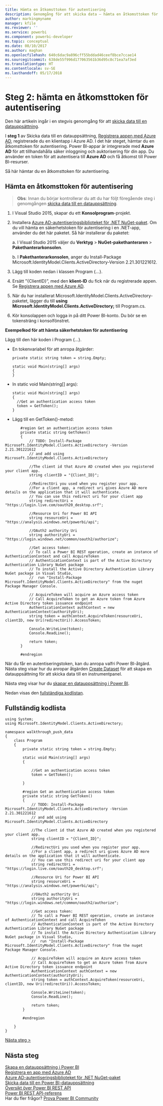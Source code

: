 ```yaml
---
title: Hämta en åtkomsttoken för autentisering
description: Genomgång för att skicka data – hämta en åtkomsttoken för autentisering
author: markingmyname
manager: kfile
ms.reviewer: ''
ms.service: powerbi
ms.component: powerbi-developer
ms.topic: conceptual
ms.date: 08/10/2017
ms.author: maghan
ms.openlocfilehash: 640c6dac9a896cff55bddad46ceef8bce7ccae14
ms.sourcegitcommit: 638de55f996d177063561b36d95c8c71ea7af3ed
ms.translationtype: HT
ms.contentlocale: sv-SE
ms.lasthandoff: 05/17/2018
---
```

# <a name="step-2-get-an-authentication-access-token"></a>Steg 2: hämta en åtkomsttoken för autentisering
Den här artikeln ingår i en stegvis genomgång för att [skicka data till en datauppsättning](walkthrough-push-data.md).

I **steg 1** av Skicka data till en datauppsättning, [Registrera appen med Azure AD](walkthrough-push-data-register-app-with-azure-ad.md), registrerade du en klientapp i Azure AD. I det här steget, hämtar du en åtkomsttoken för autentisering. Power BI-appar är integrerade med **Azure AD** för att tillhandahålla säker inloggning och auktorisering för din app. Du använder en token för att autentisera till **Azure AD** och få åtkomst till Power BI-resurser.

Så här hämtar du en åtkomsttoken för autentisering.

## <a name="get-an-authentication-access-token"></a>Hämta en åtkomsttoken för autentisering
> **Obs**: Innan du börjar kontrollerar du att du har följt föregående steg i genomgången [skicka data till en datauppsättning](walkthrough-push-data.md).
> 
> 

1. I Visual Studio 2015, skapar du ett **Konsolprogram**-projekt.
2. Installera [Azure AD-autentiseringsbiblioteket för .NET NuGet-paket](https://www.nuget.org/packages/Microsoft.IdentityModel.Clients.ActiveDirectory/). Om du vill hämta en säkerhetstoken för autentisering i en .NET-app, använder du det här paketet. Så här installerar du paketet:
   
     a. I Visual Studio 2015 väljer du **Verktyg** > **NuGet-pakethanteraren** > **Pakethanterarkonsolen**.
   
     b. I **Pakethanterarkonsolen**, anger du Install-Package Microsoft.IdentityModel.Clients.ActiveDirectory-Version 2.21.301221612.
3. Lägg till koden nedan i klassen Program {...}.
4. Ersätt ”{ClientID}”, med den **klient-ID** du fick när du registrerade appen. Se [Registrera appen med Azure AD](walkthrough-push-data-register-app-with-azure-ad.md).
5. När du har installerat Microsoft.IdentityModel.Clients.ActiveDirectory-paketet, lägger du till **using Microsoft.IdentityModel.Clients.ActiveDirectory;** till Program.cs.
6. Kör konsolappen och logga in på ditt Power BI-konto. Du bör se en tokensträng i konsolfönstret.

**Exempelkod för att hämta säkerhetstoken för autentisering**

Lägg till den här koden i Program {...}.

* En tokenvariabel för att anropa åtgärder:
  
  ```
  private static string token = string.Empty;
  
  static void Main(string[] args)
  {
  }
  ```
* In static void Main(string[] args):
  
  ```
  static void Main(string[] args)
  {
    //Get an authentication access token
    token = GetToken();
  }
  ```
* Lägg till en GetToken()-metod:

```
       #region Get an authentication access token
       private static string GetToken()
       {
           // TODO: Install-Package Microsoft.IdentityModel.Clients.ActiveDirectory -Version 2.21.301221612
           // and add using Microsoft.IdentityModel.Clients.ActiveDirectory

           //The client id that Azure AD created when you registered your client app.
           string clientID = "{Client_ID}";

           //RedirectUri you used when you register your app.
           //For a client app, a redirect uri gives Azure AD more details on the application that it will authenticate.
           // You can use this redirect uri for your client app
           string redirectUri = "https://login.live.com/oauth20_desktop.srf";

           //Resource Uri for Power BI API
           string resourceUri = "https://analysis.windows.net/powerbi/api";

           //OAuth2 authority Uri
           string authorityUri = "https://login.windows.net/common/oauth2/authorize";

           //Get access token:
           // To call a Power BI REST operation, create an instance of AuthenticationContext and call AcquireToken
           // AuthenticationContext is part of the Active Directory Authentication Library NuGet package
           // To install the Active Directory Authentication Library NuGet package in Visual Studio,
           //  run "Install-Package Microsoft.IdentityModel.Clients.ActiveDirectory" from the nuget Package Manager Console.

           // AcquireToken will acquire an Azure access token
           // Call AcquireToken to get an Azure token from Azure Active Directory token issuance endpoint
           AuthenticationContext authContext = new AuthenticationContext(authorityUri);
           string token = authContext.AcquireToken(resourceUri, clientID, new Uri(redirectUri)).AccessToken;

           Console.WriteLine(token);
           Console.ReadLine();

           return token;
       }

       #endregion
```

När du får en autentiseringstoken, kan du anropa valfri Power BI-åtgärd. Nästa steg visar hur du anropar åtgärden [Create Dataset](https://msdn.microsoft.com/library/mt203562.aspx) för att skapa en datauppsättning för att skicka data till en instrumentpanel.

Nästa steg visar hur du [skapar en datauppsättning i Power BI](walkthrough-push-data-create-dataset.md).

Nedan visas den [fullständiga kodlistan](#code).

<a name="code"/>

## <a name="complete-code-listing"></a>Fullständig kodlista
    using System;
    using Microsoft.IdentityModel.Clients.ActiveDirectory;

    namespace walkthrough_push_data
    {
        class Program
        {
            private static string token = string.Empty;

            static void Main(string[] args)
            {

                //Get an authentication access token
                token = GetToken();

            }

            #region Get an authentication access token
            private static string GetToken()
            {
                // TODO: Install-Package Microsoft.IdentityModel.Clients.ActiveDirectory -Version 2.21.301221612
                // and add using Microsoft.IdentityModel.Clients.ActiveDirectory

                //The client id that Azure AD created when you registered your client app.
                string clientID = "{Client_ID}";

                //RedirectUri you used when you register your app.
                //For a client app, a redirect uri gives Azure AD more details on the application that it will authenticate.
                // You can use this redirect uri for your client app
                string redirectUri = "https://login.live.com/oauth20_desktop.srf";

                //Resource Uri for Power BI API
                string resourceUri = "https://analysis.windows.net/powerbi/api";

                //OAuth2 authority Uri
                string authorityUri = "https://login.windows.net/common/oauth2/authorize";

                //Get access token:
                // To call a Power BI REST operation, create an instance of AuthenticationContext and call AcquireToken
                // AuthenticationContext is part of the Active Directory Authentication Library NuGet package
                // To install the Active Directory Authentication Library NuGet package in Visual Studio,
                //  run "Install-Package Microsoft.IdentityModel.Clients.ActiveDirectory" from the nuget Package Manager Console.

                // AcquireToken will acquire an Azure access token
                // Call AcquireToken to get an Azure token from Azure Active Directory token issuance endpoint
                AuthenticationContext authContext = new AuthenticationContext(authorityUri);
                string token = authContext.AcquireToken(resourceUri, clientID, new Uri(redirectUri)).AccessToken;

                Console.WriteLine(token);
                Console.ReadLine();

                return token;
            }

            #endregion

        }
    }


[Nästa steg >](walkthrough-push-data-create-dataset.md)

## <a name="next-steps"></a>Nästa steg
[Skapa en datauppsättning i Power BI](walkthrough-push-data-create-dataset.md)  
[Registrera en app med Azure AD](walkthrough-push-data-register-app-with-azure-ad.md)  
[Azure AD-autentiseringsbiblioteket för .NET NuGet-paket](https://www.nuget.org/packages/Microsoft.IdentityModel.Clients.ActiveDirectory/)  
[Skicka data till en Power BI-datauppsättning](walkthrough-push-data.md)  
[Översikt över Power BI REST API](overview-of-power-bi-rest-api.md)  
[Power BI REST API-referens](https://msdn.microsoft.com/library/mt147898.aspx)  
Har du fler frågor? [Prova Power BI Community](http://community.powerbi.com/)

